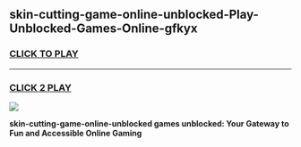 
## skin-cutting-game-online-unblocked-Play-Unblocked-Games-Online-gfkyx
<h3>
<a href="https://premium76.site?title=skin-cutting-game-online-unblocked&ref=25A">CLICK TO PLAY</a></h3>
<hr>

<h3>
<a href="https://premium76.site?title=skin-cutting-game-online-unblocked&ref=25A">CLICK 2 PLAY</a>
  
</h3>

<a href="https://premium76.site?title=skin-cutting-game-online-unblocked&ref=25A"><img src="https://clearcache.store/games.png"></a>


**skin-cutting-game-online-unblocked games unblocked: Your Gateway to Fun and Accessible Online Gaming**
